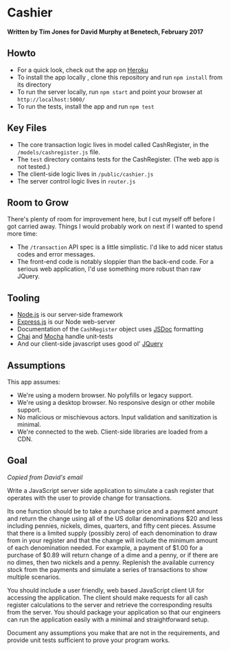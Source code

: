 Cashier
=====================

**Written by Tim Jones for David Murphy at Benetech, February 2017**

## Howto

 * For a quick look, check out the app on [Heroku](https://benetech-cashier.herokuapp.com/)
 * To install the app locally , clone this repository and run `npm install` from its directory
 * To run the server locally, run `npm start` and point your browser at `http://localhost:5000/`
 * To run the tests, install the app and run `npm test`

## Key Files

 * The core transaction logic lives in model called CashRegister, in the `/models/cashregister.js` file.
 * The `test` directory contains tests for the CashRegister. (The web app is not tested.)
 * The client-side logic lives in `/public/cashier.js`
 * The server control logic lives in `router.js`

## Room to Grow

There's plenty of room for improvement here, but I cut myself off before I got carried away. Things I would probably work on next if I wanted to spend more time:

* The `/transaction` API spec is a little simplistic. I'd like to add nicer status codes and error messages.
 * The front-end code is notably sloppier than the back-end code. For a serious web application, I'd use something more robust than raw JQuery.

## Tooling

 * [Node.js](https://nodejs.org/en/) is our server-side framework
 * [Express.js](http://expressjs.com/) is our Node web-server
 * Documentation of the `CashRegister` object uses [JSDoc](http://usejsdoc.org/) formatting
 * [Chai](http://chaijs.com/) and [Mocha](https://mochajs.org/) handle unit-tests
 * And our client-side javascript uses good ol' [JQuery](https://jquery.com/)

## Assumptions

This app assumes:

 * We're using a modern browser. No polyfills or legacy support.
 * We're using a desktop browser. No responsive design or other mobile support.
 * No malicious or mischievous actors. Input validation and sanitization is minimal.
 * We're connected to the web. Client-side libraries are loaded from a CDN.

## Goal

*Copied from David's email*

Write a JavaScript server side application to simulate a cash register that operates with the user to provide change for transactions.

Its one function should be to take a purchase price and a payment amount and return the change using all of the US dollar denominations $20 and less including pennies, nickels, dimes, quarters, and fifty cent pieces.  Assume that there is a limited supply (possibly zero) of each denomination to draw from in your register and that the change will include the minimum amount of each denomination needed.  For example, a payment of $1.00 for a purchase of $0.89 will return change of a dime and a penny, or if there are no dimes, then two nickels and a penny. Replenish the available currency stock from the payments and simulate a series of transactions to show multiple scenarios.

You should include a user friendly, web based JavaScript client UI for accessing the application. The client should make requests for all cash register calculations to the server and retrieve the corresponding results from the server. You should package your application so that our engineers can run the application easily with a minimal and straightforward setup.

Document any assumptions you make that are not in the requirements, and provide unit tests sufficient to prove your program works.
